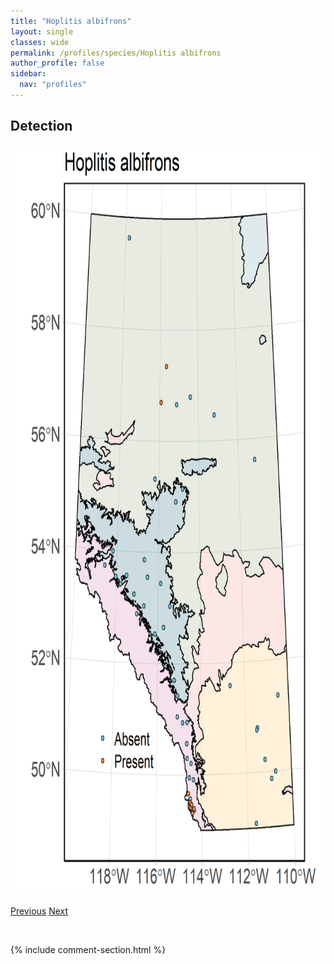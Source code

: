 ```yaml
---
title: "Hoplitis albifrons"
layout: single
classes: wide
permalink: /profiles/species/Hoplitis albifrons
author_profile: false
sidebar:
  nav: "profiles"
---
```


<h2>Detection</h2>

<a href="/assets/figures/species/Hoplitis albifrons/range-map.png">
<img src="/assets/figures/species/Hoplitis albifrons/range-map.png" height = "1200" width = "800">
</a>

<a href="/profiles/species/Halictus rubicundus" class="pagination--pager" title="PreviousName">Previous</a> <a href="/profiles/species/Hoplitis fulgida" class="pagination--pager" title="NextName">Next</a>

<p>&nbsp;</p>

{% include comment-section.html %}
